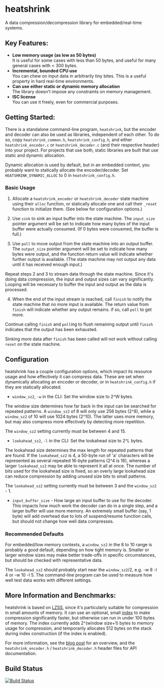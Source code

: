 # heatshrink

A data compression/decompression library for embedded/real-time systems.


## Key Features:

- **Low memory usage (as low as 50 bytes)**      
    It is useful for some cases with less than 50 bytes, and useful
    for many general cases with < 300 bytes.
- **Incremental, bounded CPU use**  
    You can chew on input data in arbitrarily tiny bites.
    This is a useful property in hard real-time environments.
- **Can use either static or dynamic memory allocation**      
    The library doesn't impose any constraints on memory management.
- **ISC license**      
    You can use it freely, even for commercial purposes.


## Getting Started:

There is a standalone command-line program, `heatshrink`, but the
encoder and decoder can also be used as libraries, independent of each
other. To do so, copy `heatshrink_common.h`, `heatshrink_config.h`, and
either `heatshrink_encoder.c` or `heatshrink_decoder.c` (and their
respective header) into your project. For projects that use both,
static libraries are built that use static and dynamic allocation.

Dynamic allocation is used by default, but in an embedded context, you
probably want to statically allocate the encoder/decoder. Set
`HEATSHRINK_DYNAMIC_ALLOC` to 0 in `heatshrink_config.h`.


### Basic Usage

1. Allocate a `heatshrink_encoder` or `heatshrink_decoder` state machine
using their `alloc` function, or statically allocate one and call their
`_reset` function to initialize them. (See below for configuration
options.)

2. Use `sink` to sink an input buffer into the state machine. The
`input_size` pointer argument will be set to indicate how many bytes of
the input buffer were actually consumed. (If 0 bytes were conusmed, the
buffer is full.)

3. Use `poll` to move output from the state machine into an output
buffer. The `output_size` pointer argument will be set to indicate how
many bytes were output, and the function return value will indicate
whether further output is available. (The state machine may not output
any data until it has received enough input.)

Repeat steps 2 and 3 to stream data through the state machine. Since
it's doing data compression, the input and output sizes can vary
significantly. Looping will be necessary to buffer the input and output
as the data is processed.

4. When the end of the input stream is reached, call `finish` to notify
the state machine that no more input is available. The return value from
`finish` will indicate whether any output remains. if so, call `poll` to
get more.

Continue calling `finish` and `poll`ing to flush remaining output until
`finish` indicates that the output has been exhausted.

Sinking more data after `finish` has been called will not work without
calling `reset` on the state machine.


## Configuration

heatshrink has a couple configuration options, which impact its resource
usage and how effectively it can compress data. These are set when
dynamically allocating an encoder or decoder, or in `heatshrink_config.h`
if they are statically allocated.

- `window_sz2`, `-w` in the CLI: Set the window size to 2^W bytes.

The window size determines how far back in the input can be searched for
repeated patterns. A `window_sz2` of 8 will only use 256 bytes (2^8),
while a `window_sz2` of 10 will use 1024 bytes (2^10). The latter uses
more memory, but may also compress more effectively by detecting more
repetition.

The `window_sz2` setting currently must be between 4 and 15.

- `lookahead_sz2`, `-l` in the CLI: Set the lookahead size to 2^L bytes.

The lookahead size determines the max length for repeated patterns that
are found. If the `lookahead_sz2` is 4, a 50-byte run of 'a' characters
will be represented as several repeated 16-byte patterns (2^4 is 16),
whereas a larger `lookahead_sz2` may be able to represent it all at
once. The number of bits used for the lookahead size is fixed, so an
overly large lookahead size can reduce compression by adding unused
size bits to small patterns.

The `lookahead_sz2` setting currently must be between 3 and the
`window_sz2` - 1.

- `input_buffer_size` - How large an input buffer to use for the
decoder. This impacts how much work the decoder can do in a single
step, and a larger buffer will use more memory. An extremely small
buffer (say, 1 byte) will add overhead due to lots of suspend/resume
function calls, but should not change how well data compresses.


### Recommended Defaults

For embedded/low memory contexts, a `window_sz2` in the 8 to 10 range is
probably a good default, depending on how tight memory is. Smaller or
larger window sizes may make better trade-offs in specific
circumstances, but should be checked with representative data.

The `lookahead_sz2` should probably start near the `window_sz2`/2, e.g.
-w 8 -l 4 or -w 10 -l 5. The command-line program can be used to measure
how well test data works with different settings.


## More Information and Benchmarks:

heatshrink is based on [LZSS], since it's particularly suitable for
compression in small amounts of memory. It can use an optional, small
[index] to make compression significantly faster, but otherwise can run
in under 100 bytes of memory. The index currently adds 2^(window size+1)
bytes to memory usage for compression, and temporarily allocates 512
bytes on the stack during index construction (if the index is enabled).

For more information, see the [blog post] for an overview, and the
`heatshrink_encoder.h` / `heatshrink_decoder.h` header files for API
documentation.

[blog post]: http://spin.atomicobject.com/2013/03/14/heatshrink-embedded-data-compression/
[index]: http://spin.atomicobject.com/2014/01/13/lightweight-indexing-for-embedded-systems/
[LZSS]: http://en.wikipedia.org/wiki/Lempel-Ziv-Storer-Szymanski


## Build Status

  [![Build Status](https://travis-ci.org/atomicobject/heatshrink.png)](http://travis-ci.org/atomicobject/heatshrink)
